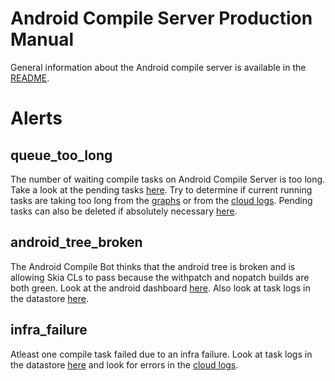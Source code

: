 Android Compile Server Production Manual
========================================

General information about the Android compile server is available in the
[README](./README.md).


Alerts
======


queue_too_long
--------------

The number of waiting compile tasks on Android Compile Server is too long.
Take a look at the pending tasks [here](https://android-compile.skia.org/).
Try to determine if current running tasks are taking too long from the
[graphs](https://mon.skia.org/dashboard/db/android-compile-bot)
or from the [cloud logs](goto/skia-android-framework-compile-bot-cloud-logs).
Pending tasks can also be deleted if absolutely necessary
[here](goto/skia-android-framework-compile-bot-datastore).


android_tree_broken
-------------------

The Android Compile Bot thinks that the android tree is broken and is allowing
Skia CLs to pass because the withpatch and nopatch builds are both green.
Look at the android dashboard [here](goto/ab). Also look at task logs in
the datastore [here](goto/skia-android-framework-compile-bot-datastore).


infra_failure
-------------

Atleast one compile task failed due to an infra failure. Look at task logs in
the datastore [here](goto/skia-android-framework-compile-bot-datastore) and
look for errors in the
[cloud logs](goto/skia-android-framework-compile-bot-cloud-logs).

